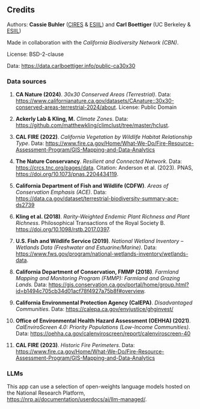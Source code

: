 ## Credits
Authors: **Cassie Buhler** ([CIRES](https://cires.colorado.edu/) \& [ESIIL](https://esiil.org/)) and **Carl Boettiger** (UC Berkeley \& [ESIIL](https://esiil.org/))

Made in collaboration with the *California Biodiversity Network (CBN)*. 

License: BSD-2-clause


Data: https://data.carlboettiger.info/public-ca30x30

### Data sources
1. **CA Nature (2024)**. *30x30 Conserved Areas (Terrestrial)*. Data: https://www.californianature.ca.gov/datasets/CAnature::30x30-conserved-areas-terrestrial-2024/about. License: Public Domain

2. **Ackerly Lab & Kling, M.** *Climate Zones*. Data: https://github.com/matthewkling/climclust/tree/master/hclust.

3. **CAL FIRE (2022)**. *California Vegetation by Wildlife Habitat Relationship Type*. Data: https://www.fire.ca.gov/Home/What-We-Do/Fire-Resource-Assessment-Program/GIS-Mapping-and-Data-Analytics

4. **The Nature Conservancy**. *Resilient and Connected Network*. Data: https://crcs.tnc.org/pages/data. Citation: Anderson et al. (2023). PNAS, https://doi.org/10.1073/pnas.2204434119.

5. **California Department of Fish and Wildlife (CDFW)**. *Areas of Conservation Emphasis (ACE)*. Data: https://data.ca.gov/dataset/terrestrial-biodiversity-summary-ace-ds2739

6. **Kling et al. (2018)**. *Rarity-Weighted Endemic Plant Richness and Plant Richness*. Philosophical Transactions of the Royal Society B. https://doi.org/10.1098/rstb.2017.0397.

7. **U.S. Fish and Wildlife Service (2019)**. *National Wetland Inventory – Wetlands Data (Freshwater and Estuarine/Marine)*. Data: https://www.fws.gov/program/national-wetlands-inventory/wetlands-data.

8. **California Department of Conservation, FMMP (2018)**. *Farmland Mapping and Monitoring Program (FMMP): Farmland and Grazing Lands.* Data: https://gis.conservation.ca.gov/portal/home/group.html?id=b1494c705cb34d01acf78f4927a75b8f#overview.

9. **California Environmental Protection Agency (CalEPA)**. *Disadvantaged Communities*. Data: https://calepa.ca.gov/envjustice/ghginvest/

10. **Office of Environmental Health Hazard Assessment (OEHHA) (2021)**. *CalEnviroScreen 4.0: Priority Populations (Low-Income Communities)*. Data: https://oehha.ca.gov/calenviroscreen/report/calenviroscreen-40

11. **CAL FIRE (2023)**. *Historic Fire Perimeters*. Data: https://www.fire.ca.gov/Home/What-We-Do/Fire-Resource-Assessment-Program/GIS-Mapping-and-Data-Analytics

### LLMs
This app can use a selection of open-weights language models hosted on the National Research Platform, https://nrp.ai/documentation/userdocs/ai/llm-managed/.